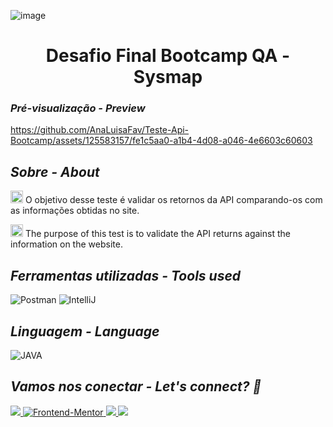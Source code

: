 ![image](https://github.com/AnaLuisaFav/Teste-Api-Bootcamp/assets/125583157/9155c9ae-bf9e-4beb-8ae0-939a7206a7c9)
<div align="center"> 
  <h1>Desafio Final Bootcamp QA - Sysmap</h1>

</div>

*<h3>Pré-visualização - *Preview*</h3>*

https://github.com/AnaLuisaFav/Teste-Api-Bootcamp/assets/125583157/fe1c5aa0-a1b4-4d08-a046-4e6603c60603

*<h2>Sobre - *About*</h2>*

<img src="https://github.com/AnaLuisaFav/Interactive-rating-component/assets/125583157/2ae8d39b-cd3b-4e51-9697-a889efe168f3" alt="image" style="width: 20px"> O objetivo desse teste é validar os retornos da API comparando-os com as informações obtidas no site.

<img src="https://github.com/AnaLuisaFav/Interactive-rating-component/assets/125583157/7829887e-fb45-4d07-973d-0b4b20dac189" alt="image" style="width: 20px"> The purpose of this test is to validate the API returns against the information on the website.

*<h2>Ferramentas utilizadas - *Tools used*</h2>*

![Postman](https://img.shields.io/badge/postman-%23E34F26.svg?style=for-the-badge&logo=postman&logoColor=white) ![IntelliJ](https://img.shields.io/badge/IntelliJIDEA-000000.svg?style=for-the-badge&logo=intellij-idea&logoColor=white)

*<h2>Linguagem - *Language*</h2>*
![JAVA](https://img.shields.io/badge/java-%23ED8B00.svg?style=for-the-badge&logo=openjdk&logoColor=white) 

*<h2>Vamos nos conectar - *Let's connect?* 👋</h2>*

<div>

  <a href="https://www.linkedin.com/in/analuisafav">
    <img src="https://img.shields.io/badge/LinkedIn-0077B5?style=for-the-badge&logo=linkedin&logoColor=white"/>
  </a>  <a href="https://www.frontendmentor.io/profile/AnaLuisaFav" target="_blank">
    <img src="https://img.shields.io/badge/FEM%20Profile-f8f9f8?style=for-the-badge&logo=Frontend-Mentor&logoColor=black" alt="Frontend-Mentor">
  </a> <a href="https://www.instagram.com/analufav">
    <img src="https://img.shields.io/badge/Instagram-E4405F?style=for-the-badge&logo=instagram&logoColor=white"/>
  </a> <a href="mailto:analuisafav@gmail.com">
    <img src="https://img.shields.io/badge/gmail-D14836?style=for-the-badge&logo=gmail&logoColor=white"/>
  </a>

</div>
